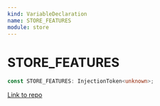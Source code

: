 ```yaml
---
kind: VariableDeclaration
name: STORE_FEATURES
module: store
---
```


# STORE_FEATURES

```ts
const STORE_FEATURES: InjectionToken<unknown>;
```

[Link to repo](https://github.com/ngrx/platform/blob/master/modules/store/src/tokens.ts#L23-L23)
